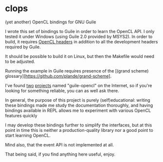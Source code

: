 # clops
(yet another) OpenCL bindings for GNU Guile

I wrote this set of bindings to Guile in order to learn the OpenCL API.
I only tested it under Windows (using Guile 2.0 provided by MSYS2).
In order to build, it requires [OpenCL headers](https://github.com/KhronosGroup/OpenCL-Headers)
in addition to all the development headers required by Guile.

It should be possible to build it on Linux, but then the Makefile would need to be adjusted.

Running the example in Guile requires presence of the [(grand scheme) glossary][https://github.com/plande/grand-scheme].

I've found [two](https://github.com/te42kyfo/hesp/tree/master/guile-opencl) 
[projects](https://github.com/v01dXYZ/gocl) named "guile-opencl" on the Internet,
so if you're looking for something reliable, you can as well ask there.

In general, the purpose of this project is purely (self)educational: writing
these bindings made me study the documentation thoroughly, and having bindings
available in REPL allows me to experiment with various OpenCL features quickly


I may develop these bindings further to simplify the interfaces,
but at this point in time this is neither a production-quality
library nor a good point to start learning OpenCL.

Mind also, that the event API is not implemented at all.

That being said, if you find anything here useful, enjoy.
